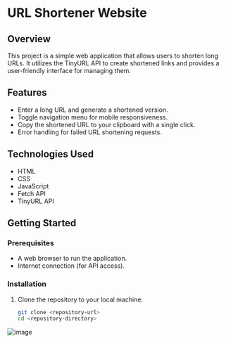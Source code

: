 # URL Shortener Website

## Overview
This project is a simple web application that allows users to shorten long URLs. It utilizes the TinyURL API to create shortened links and provides a user-friendly interface for managing them.

## Features
- Enter a long URL and generate a shortened version.
- Toggle navigation menu for mobile responsiveness.
- Copy the shortened URL to your clipboard with a single click.
- Error handling for failed URL shortening requests.

## Technologies Used
- HTML
- CSS
- JavaScript
- Fetch API
- TinyURL API

## Getting Started

### Prerequisites
- A web browser to run the application.
- Internet connection (for API access).

### Installation
1. Clone the repository to your local machine:
   ```bash
   git clone <repository-url>
   cd <repository-directory>

![image](https://github.com/user-attachments/assets/08bad48f-21fa-4039-a1c5-1b4926a0d3ac)

